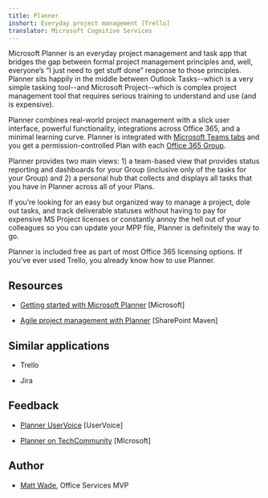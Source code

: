 ```yaml
---
title: Planner
inshort: Everyday project management [Trello]
translator: Microsoft Cognitive Services
---
```



Microsoft Planner is an everyday project management and task app that bridges the gap between formal project management principles and, well, everyone’s “I just need to get stuff done” response to those principles. Planner sits happily in the middle between Outlook Tasks--which is a very simple tasking tool--and Microsoft Project--which is complex project management tool that requires serious training to understand and use (and is expensive). 

Planner combines real-world project management with a slick user interface, powerful functionality, integrations across Office 365, and a minimal learning curve. Planner is integrated with [Microsoft Teams tabs](https://blogs.technet.microsoft.com/skypehybridguy/2017/08/30/microsoft-teams-using-planner-to-stay-organized/) and you get a permission-controlled Plan with each [Office 365 Group](http://icsh.pt/O365groups).

Planner provides two main views: 1) a team-based view that provides status reporting and dashboards for your Group (inclusive only of the tasks for your Group) and 2) a personal hub that collects and displays all tasks that you have in Planner across all of your Plans.

If you’re looking for an easy but organized way to manage a project, dole out tasks, and track deliverable statuses without having to pay for expensive MS Project licenses or constantly annoy the hell out of your colleagues so you can update your MPP file, Planner is definitely the way to go.

Planner is included free as part of most Office 365 licensing options. If you’ve ever used Trello, you already know how to use Planner.

Resources
---------

-   [Getting started with Microsoft Planner](https://support.office.com/en-us/article/Microsoft-Planner-help-4a9a13c6-3adf-4a60-a6fc-15c0b15e16fc?ui=en-US&rs=en-US&ad=US)
    \[Microsoft\]

-   [Agile project management with Planner](https://sharepointmaven.com/how-to-use-microsoft-planner-for-agile-and-scrum-projects/)
    \[SharePoint Maven\]

Similar applications
--------------------

-   Trello

-   Jira

Feedback
---------

-   [Planner UserVoice](https://planner.uservoice.com/forums/330525-microsoft-planner-feedback-forum)
    \[UserVoice\]

-   [Planner on TechCommunity](https://techcommunity.microsoft.com/t5/Planner/ct-p/Planner)
    \[MIcrosoft\]

Author
---------

-   [Matt Wade](https://www.linkedin.com/in/thatmattwade/), Office Services MVP


